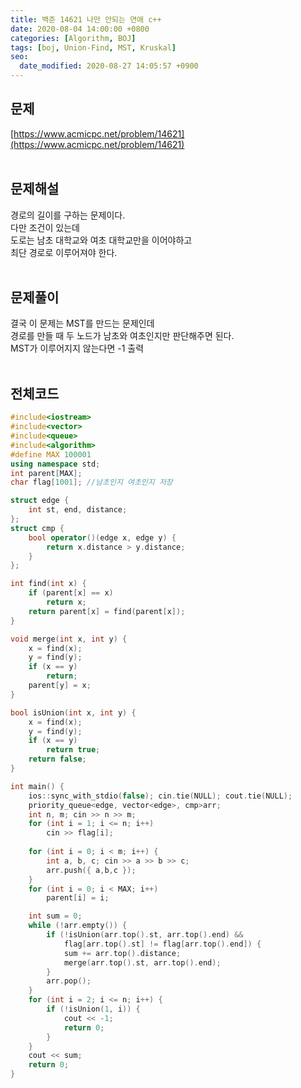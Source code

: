 ```yaml
---
title: 백준 14621 나만 안되는 연애 c++
date: 2020-08-04 14:00:00 +0800
categories: [Algorithm, BOJ]
tags: [boj, Union-Find, MST, Kruskal]
seo:
  date_modified: 2020-08-27 14:05:57 +0900
---
```


## 문제
[https://www.acmicpc.net/problem/14621](https://www.acmicpc.net/problem/14621)  
<br>

## 문제해설  
경로의 길이를 구하는 문제이다.  
다만 조건이 있는데  
도로는 남초 대학교와 여초 대학교만을 이어야하고  
최단 경로로 이루어져야 한다.  
<br>

## 문제풀이  
결국 이 문제는 MST를 만드는 문제인데  
경로를 만들 때 두 노드가 남초와 여초인지만 판단해주면 된다.  
MST가 이루어지지 않는다면 -1 출력  
<br>


## 전체코드
```c++
#include<iostream>
#include<vector>
#include<queue>
#include<algorithm>
#define MAX 100001
using namespace std;
int parent[MAX];
char flag[1001]; //남초인지 여초인지 저장

struct edge {
	int st, end, distance;
};
struct cmp {
	bool operator()(edge x, edge y) {
		return x.distance > y.distance;
	}
};

int find(int x) {
	if (parent[x] == x)
		return x;
	return parent[x] = find(parent[x]);
}

void merge(int x, int y) {
	x = find(x);
	y = find(y);
	if (x == y)
		return;
	parent[y] = x;
}

bool isUnion(int x, int y) {
	x = find(x);
	y = find(y);
	if (x == y)
		return true;
	return false;
}

int main() {
	ios::sync_with_stdio(false); cin.tie(NULL); cout.tie(NULL);
	priority_queue<edge, vector<edge>, cmp>arr;
	int n, m; cin >> n >> m;
	for (int i = 1; i <= n; i++) 
		cin >> flag[i];
	
	for (int i = 0; i < m; i++) {
		int a, b, c; cin >> a >> b >> c;
		arr.push({ a,b,c });
	}
	for (int i = 0; i < MAX; i++)
		parent[i] = i;

	int sum = 0;
	while (!arr.empty()) {
		if (!isUnion(arr.top().st, arr.top().end) &&
			flag[arr.top().st] != flag[arr.top().end]) {
			sum += arr.top().distance;
			merge(arr.top().st, arr.top().end);
		}
		arr.pop();
	}
	for (int i = 2; i <= n; i++) {
		if (!isUnion(1, i)) {
			cout << -1;
			return 0;
		}
	}
	cout << sum;
	return 0;
}
```